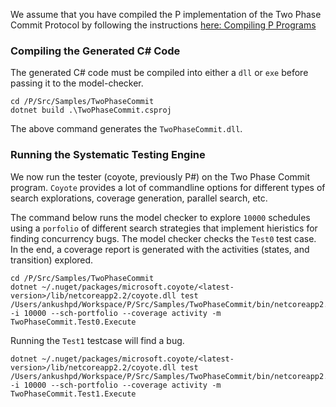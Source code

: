 We assume that you have compiled the P implementation of the Two Phase Commit Protocol by following the instructions [here: Compiling P Programs](https://github.com/p-org/P/wiki/Compiling-P-Programs)
### Compiling the Generated C# Code
The generated C# code must be compiled into either a `dll` or `exe` before passing it to the model-checker.

```shell
cd /P/Src/Samples/TwoPhaseCommit
dotnet build .\TwoPhaseCommit.csproj 
```

The above command generates the `TwoPhaseCommit.dll`.

### Running the Systematic Testing Engine

We now run the tester (coyote, previously P#) on the Two Phase Commit program.
`Coyote` provides a lot of commandline options for different types of search explorations, coverage generation, parallel search, etc.

The command below runs the model checker to explore `10000` schedules using a `porfolio` of different search strategies that implement hieristics for finding concurrency bugs. The model checker checks the `Test0`
test case. In the end, a coverage report is generated with the activities (states, and transition) explored.

```shell
cd /P/Src/Samples/TwoPhaseCommit
dotnet ~/.nuget/packages/microsoft.coyote/<latest-version>/lib/netcoreapp2.2/coyote.dll test /Users/ankushpd/Workspace/P/Src/Samples/TwoPhaseCommit/bin/netcoreapp2.2/Debug/TwoPhaseCommit.dll  -i 10000 --sch-portfolio --coverage activity -m TwoPhaseCommit.Test0.Execute
```

Running the `Test1` testcase will find a bug.

```shell
dotnet ~/.nuget/packages/microsoft.coyote/<latest-version>/lib/netcoreapp2.2/coyote.dll test /Users/ankushpd/Workspace/P/Src/Samples/TwoPhaseCommit/bin/netcoreapp2.2/Debug/TwoPhaseCommit.dll  -i 10000 --sch-portfolio --coverage activity -m TwoPhaseCommit.Test1.Execute
```
